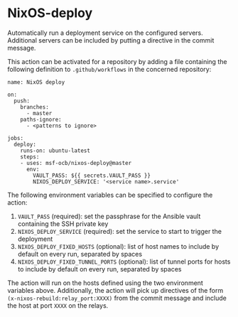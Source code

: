 # NixOS-deploy
Automatically run a deployment service on the configured servers.
Additional servers can be included by putting a directive in the commit message.

This action can be activated for a repository by adding a file containing
the following definition to `.github/workflows` in the concerned repository:
```
name: NixOS deploy

on:
  push:
    branches:
      - master
    paths-ignore:
      - <patterns to ignore>

jobs:
  deploy:
    runs-on: ubuntu-latest
    steps:
    - uses: msf-ocb/nixos-deploy@master
      env:
        VAULT_PASS: ${{ secrets.VAULT_PASS }}
        NIXOS_DEPLOY_SERVICE: '<service name>.service'
```

The following environment variables can be specified to configure the action:
1. `VAULT_PASS` (required): set the passphrase for the Ansible vault containing the SSH private key
1. `NIXOS_DEPLOY_SERVICE` (required): set the service to start to trigger the deployment
1. `NIXOS_DEPLOY_FIXED_HOSTS` (optional): list of host names to include by default on every run, separated by spaces
1. `NIXOS_DEPLOY_FIXED_TUNNEL_PORTS` (optional): list of tunnel ports for hosts to include by default on every run, separated by spaces

The action will run on the hosts defined using the two environment variables above.
Additionally, the action will pick up directives of the form `(x-nixos-rebuild:relay_port:XXXX)`
from the commit message and include the host at port `XXXX` on the relays.


